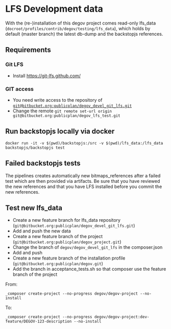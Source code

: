 # LFS Development data

With the (re-)installation of this degov project comes read-only lfs_data (`docroot/profiles/contrib/degov/testing/lfs_data`), 
which holds by default (master branch) the latest db-dump and the backstopjs references.

## Requirements
### Git LFS
* Install https://git-lfs.github.com/
### GIT access
* You need write access to the repository of [`git@bitbucket.org:publicplan/degov_devel_git_lfs.git`](https://bitbucket.org/publicplan/degov_devel_git_lfs/)
* Change the remote `git remote set-url origin git@bitbucket.org:publicplan/degov_lfs_test.git`

## Run backstopjs locally via docker
``docker run -it -v $(pwd)/backstopjs:/src -v $(pwd)/lfs_data:/lfs_data backstopjs/backstopjs test``


## Failed backstopjs tests
The pipelines creates automatically new bitmaps_references after a failed test which are then provided via artifacts.
Be sure that you have reviewed the new references and that you have LFS installed before you commit the new references.

## Test new lfs_data

* Create a new feature branch for lfs_data repository (`git@bitbucket.org:publicplan/degov_devel_git_lfs.git`)
* Add and push the new data
* Create a new feature branch of the project (`git@bitbucket.org:publicplan/degov_project.git`)
* Change the branch of `degov/degov_devel_git_lfs` in the composer.json
* Add and push
* Create a new feature branch of the installation profile (`git@bitbucket.org:publicplan/degov.git`)
* Add the branch in acceptance_tests.sh so that composer use the feature branch of the project

From:

``
_composer create-project --no-progress degov/degov-project --no-install
``

To:

``
_composer create-project --no-progress degov/degov-project:dev-feature/DEGOV-123-description --no-install
``
